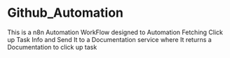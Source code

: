 # Github_Automation
This is a n8n Automation WorkFlow designed to Automation Fetching Click up Task Info and Send It to a Documentation service where It returns a Documentation to click up task
